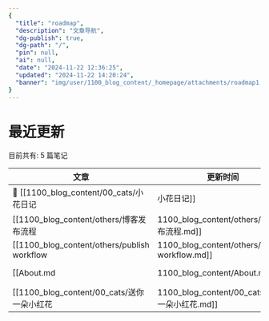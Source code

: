 ```yaml
---
{
  "title": "roadmap",
  "description": "文章导航",
  "dg-publish": true,
  "dg-path": "/",
  "pin": null,
  "ai": null,
  "date": "2024-11-22 12:36:25",
  "updated": "2024-11-22 14:20:24",
  "banner": "img/user/1100_blog_content/_homepage/attachments/roadmap1.webp"
}
---
```


# 最近更新
目前共有: 5 篇笔记

| 文章 | 更新时间 | Tags |
| --- | --- | --- |
| 🎯  [[1100_blog_content/00_cats/小花日记|小花日记]] | 2024/11/15 10:52 | 猫, 小花 |
| [[1100_blog_content/others/博客发布流程|1100_blog_content/others/博客发布流程.md]] | 2024/11/21 16:30 | guide |
| [[1100_blog_content/others/publish workflow|1100_blog_content/others/publish workflow.md]] | 2024/11/8 19:00 | guide |
| [[About.md|1100_blog_content/About.md]] | 2024/11/4 16:47 |  |
| [[1100_blog_content/00_cats/送你一朵小红花|1100_blog_content/00_cats/送你一朵小红花.md]] | 2024/11/4 16:47 | 猫, 小花 |
